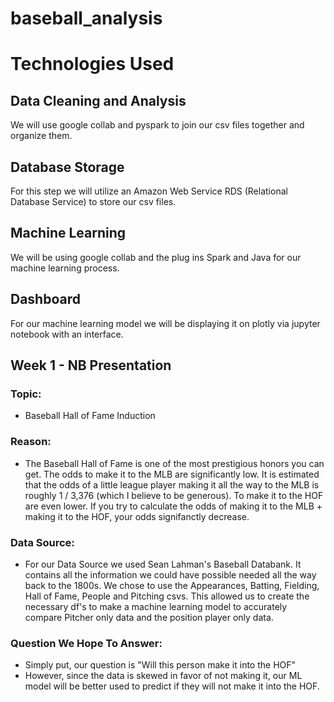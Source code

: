 # baseball_analysis

# Technologies Used
## Data Cleaning and Analysis
We will use google collab and pyspark to join our csv files together and organize them. 

## Database Storage
For this step we will utilize an Amazon Web Service RDS (Relational Database Service) to store our csv files. 

## Machine Learning
We will be using google collab and the plug ins Spark and Java for our machine learning process. 

## Dashboard
For our machine learning model we will be displaying it on plotly via jupyter notebook with an interface. 

## Week 1 - NB Presentation
### Topic: 
- Baseball Hall of Fame Induction

### Reason:
- The Baseball Hall of Fame is one of the most prestigious honors you can get. The odds to make it to the MLB are significantly low. It is estimated that the odds of a little league player making it all the way to the MLB is roughly 1 / 3,376 (which I believe to be generous). To make it to the HOF are even lower. If you try to calculate the odds of making it to the MLB + making it to the HOF, your odds signifanctly decrease.

### Data Source:
- For our Data Source we used Sean Lahman's Baseball Databank. It contains all the information we could have possible needed all the way back to the 1800s. We chose to use the Appearances, Batting, Fielding, Hall of Fame, People and Pitching csvs. This allowed us to create the necessary df's to make a machine learning model to accurately compare Pitcher only data and the position player only data.

### Question We Hope To Answer:
- Simply put, our question is "Will this person make it into the HOF"
- However, since the data is skewed in favor of not making it, our ML model will be better used to predict if they will not make it into the HOF.
